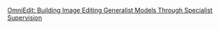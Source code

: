 [OmniEdit: Building Image Editing Generalist Models Through Specialist Supervision](https://arxiv.org/abs/2411.07199)